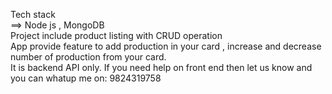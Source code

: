 Tech stack <br>
==> Node js , MongoDB <br>
Project include product listing with CRUD operation <br>
App provide feature to add production in your card , increase and decrease number of production from your card. <br>
It is backend API only. If you need help on front end then let us know and you can whatup me on:  9824319758 <br>
